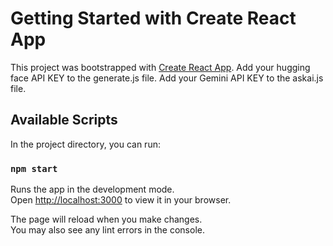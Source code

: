 # Getting Started with Create React App

This project was bootstrapped with [Create React App](https://github.com/facebook/create-react-app).
Add your hugging face API KEY to the generate.js file.
Add your Gemini API KEY to the askai.js file.

## Available Scripts

In the project directory, you can run:

### `npm start`

Runs the app in the development mode.\
Open [http://localhost:3000](http://localhost:3000) to view it in your browser.

The page will reload when you make changes.\
You may also see any lint errors in the console.


